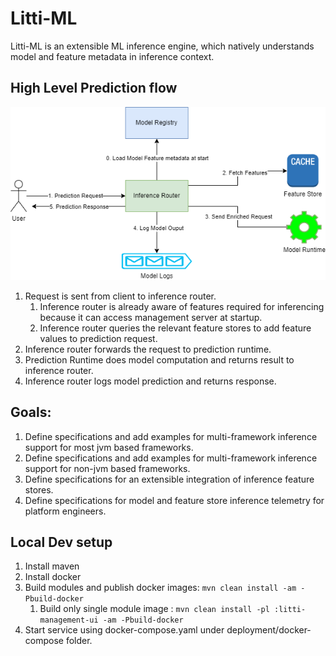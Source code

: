 # Litti-ML

Litti-ML is an extensible ML inference engine, which natively understands model and feature metadata in inference
context.

## High Level Prediction flow

![Diagram](docs/resources/generated-images/prediction-flow.png)

1. Request is sent from client to inference router.
    1. Inference router is already aware of features required for inferencing because it can access management server at
       startup.
    2. Inference router queries the relevant feature stores to add feature values to prediction request.
2. Inference router forwards the request to prediction runtime.
3. Prediction Runtime does model computation and returns result to inference router.
4. Inference router logs model prediction and returns response.

## Goals:

1. Define specifications and add examples for multi-framework inference support for most jvm based frameworks.
2. Define specifications and add examples for multi-framework inference support for non-jvm based frameworks.
3. Define specifications for an extensible integration of inference feature stores.
4. Define specifications for model and feature store inference telemetry for platform engineers.

## Local Dev setup

1. Install maven
2. Install docker
3. Build modules and publish docker images: `mvn clean install -am -Pbuild-docker`
    1. Build only single module image : `mvn clean install -pl :litti-management-ui -am -Pbuild-docker`
4. Start service using docker-compose.yaml under deployment/docker-compose folder.